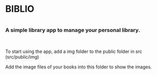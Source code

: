 <h1>BIBLIO<h1>

<h3>A simple library app to manage your personal library.</h3>
  
<br>
<p>To start using the app, add a img folder to the public folder in src (src/public/img)</p>
<p>Add the image files of your books into this folder to show the images.</p>
